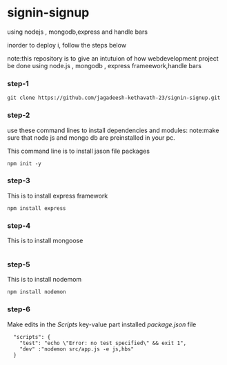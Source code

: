 # signin-signup
using nodejs , mongodb,express and handle bars

inorder to deploy i, follow the steps below

note:this repository is to give an intutuion of how webdevelopment project be done using node.js , mongodb , express frameework,handle bars

### step-1
 ```
git clone https://github.com/jagadeesh-kethavath-23/signin-signup.git
```

### step-2
use these command lines to install dependencies and modules:
note:make sure that node js and mongo db are preinstalled in your pc.

This command line is to install jason file packages
```
npm init -y
```
### step-3
This is to install express framework
```
npm install express
```
### step-4
This is to install mongoose
```npm install mongoose
```
### step-5
This is to install nodemom
```
npm install nodemon
```
### step-6
Make edits in the *Scripts* key-value part installed *package.json* file
```
  "scripts": {
    "test": "echo \"Error: no test specified\" && exit 1",
    "dev" :"nodemon src/app.js -e js,hbs"
  }
```
